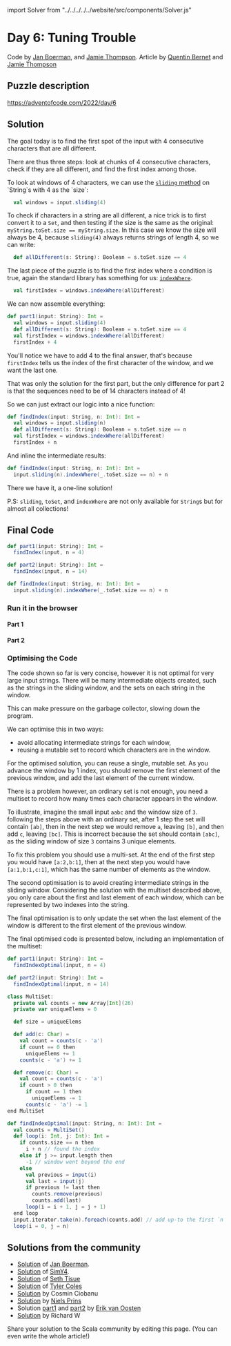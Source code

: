 import Solver from "../../../../../website/src/components/Solver.js"

# Day 6: Tuning Trouble
Code by [Jan Boerman](https://twitter.com/JanBoerman95), and [Jamie Thompson](https://github.com/bishabosha).
Article by [Quentin Bernet](https://github.com/Sporarum) and [Jamie Thompson](https://github.com/bishabosha)

## Puzzle description

https://adventofcode.com/2022/day/6

## Solution

The goal today is to find the first spot of the input with 4 consecutive characters that are all different.

There are thus three steps: look at chunks of 4 consecutive characters, check if they are all different, and find the first index among those.

To look at windows of 4 characters, we can use the [`sliding` method](https://www.scala-lang.org/api/current/scala/collection/StringOps.html#sliding(size:Int,step:Int):Iterator[String]) on `String`s with 4 as the `size`:

```Scala
  val windows = input.sliding(4)
```

To check if characters in a string are all different, a nice trick is to first convert it to a `Set`, and then testing if the size is the same as the original:
`myString.toSet.size == myString.size`.
In this case we know the size will always be 4, because `sliding(4)` always returns strings of length 4, so we can write:

```Scala
  def allDifferent(s: String): Boolean = s.toSet.size == 4
```

The last piece of the puzzle is to find the first index where a condition is true, again the standard library has something for us: [`indexWhere`](https://www.scala-lang.org/api/current/scala/collection/StringOps.html#indexWhere(p:Char=%3EBoolean,from:Int):Int).

```Scala
  val firstIndex = windows.indexWhere(allDifferent)
```

We can now assemble everything:
```Scala
def part1(input: String): Int =
  val windows = input.sliding(4)
  def allDifferent(s: String): Boolean = s.toSet.size == 4
  val firstIndex = windows.indexWhere(allDifferent)
  firstIndex + 4
```

You'll notice we have to add 4 to the final answer, that's because `firstIndex` tells us the index of the first character of the window, and we want the last one.

That was only the solution for the first part, but the only difference for part 2 is that the sequences need to be of 14 characters instead of 4!

So we can just extract our logic into a nice function:
```Scala
def findIndex(input: String, n: Int): Int =
  val windows = input.sliding(n)
  def allDifferent(s: String): Boolean = s.toSet.size == n
  val firstIndex = windows.indexWhere(allDifferent)
  firstIndex + n
```

And inline the intermediate results:

```scala
def findIndex(input: String, n: Int): Int =
  input.sliding(n).indexWhere(_.toSet.size == n) + n
```

There we have it, a one-line solution!

P.S: `sliding`, `toSet`, and `indexWhere` are not only available for `String`s but for almost all collections!

## Final Code
```scala
def part1(input: String): Int =
  findIndex(input, n = 4)

def part2(input: String): Int =
  findIndex(input, n = 14)

def findIndex(input: String, n: Int): Int =
  input.sliding(n).indexWhere(_.toSet.size == n) + n
```

### Run it in the browser

#### Part 1

<Solver puzzle="day06-part1" year="2022"/>

#### Part 2

<Solver puzzle="day06-part2" year="2022"/>

### Optimising the Code

The code shown so far is very concise, however it is not optimal for very large input strings. There will be many intermediate objects created, such as the strings in the sliding window, and the sets on each string in the window.

This can make pressure on the garbage collector, slowing down the program.

We can optimise this in two ways:
- avoid allocating intermediate strings for each window,
- reusing a mutable set to record which characters are in the window.

For the optimised solution, you can reuse a single, mutable set. As you advance the window by 1 index, you should remove the first element of the previous window, and add the last element of the current window.

There is a problem however, an ordinary set is not enough, you need a multiset to record how many times each character
appears in the window.

To illustrate, imagine the small input `aabc` and the window size of `3`.
following the steps above with an ordinary set, after 1 step the set will contain `[ab]`, then in the next step we
would remove `a`, leaving `[b]`, and then add `c`, leaving `[bc]`. This is incorrect because the set should contain
`[abc]`, as the sliding window of size `3` contains 3 unique elements.

To fix this problem you should use a multi-set. At the end of the first step you would have `[a:2,b:1]`, then at the next step you would have `[a:1,b:1,c:1]`, which has the same number of elements as the window.

The second optimisation is to avoid creating intermediate strings in the sliding window. Considering the solution with
the multiset described above, you only care about the first and last element of each window, which can be represented
by two indexes into the string.

The final optimisation is to only update the set when the last element of the window is different to the first element
of the previous window.

The final optimised code is presented below, including an implementation of the multiset:

```scala
def part1(input: String): Int =
  findIndexOptimal(input, n = 4)

def part2(input: String): Int =
  findIndexOptimal(input, n = 14)

class MultiSet:
  private val counts = new Array[Int](26)
  private var uniqueElems = 0

  def size = uniqueElems

  def add(c: Char) =
    val count = counts(c - 'a')
    if count == 0 then
      uniqueElems += 1
    counts(c - 'a') += 1

  def remove(c: Char) =
    val count = counts(c - 'a')
    if count > 0 then
      if count == 1 then
        uniqueElems -= 1
      counts(c - 'a') -= 1
end MultiSet

def findIndexOptimal(input: String, n: Int): Int =
  val counts = MultiSet()
  def loop(i: Int, j: Int): Int =
    if counts.size == n then
      i + n // found the index
    else if j >= input.length then
      -1 // window went beyond the end
    else
      val previous = input(i)
      val last = input(j)
      if previous != last then
        counts.remove(previous)
        counts.add(last)
      loop(i = i + 1, j = j + 1)
  end loop
  input.iterator.take(n).foreach(counts.add) // add up-to the first `n` elements
  loop(i = 0, j = n)
```

## Solutions from the community

- [Solution](https://github.com/Jannyboy11/AdventOfCode2022/blob/master/src/main/scala/day06/Day06.scala) of [Jan Boerman](https://twitter.com/JanBoerman95).
- [Solution](https://github.com/SimY4/advent-of-code-scala/blob/master/src/main/scala/aoc/y2022/Day6.scala) of [SimY4](https://twitter.com/actinglikecrazy).
- [Solution](https://github.com/SethTisue/adventofcode/blob/main/2022/src/test/scala/Day06.scala) of [Seth Tisue](https://github.com/SethTisue)
- [Solution](https://gist.github.com/JavadocMD/100e49509c15283390ee124b2638c1c1) of [Tyler Coles](https://github.com/JavadocMD)
- [Solution](https://github.com/cosminci/advent-of-code/blob/master/src/main/scala/com/github/cosminci/aoc/_2022/Day6.scala) by Cosmin Ciobanu
- [Solution](https://github.com/prinsniels/AdventOfCode2022/blob/master/src/main/scala/day06.scala) by [Niels Prins](https://github.com/prinsniels)
- Solution [part1](https://github.com/erikvanoosten/advent-of-code/blob/main/src/main/scala/nl/grons/advent/y2022/Day6Part1.scala) and [part2](https://github.com/erikvanoosten/advent-of-code/blob/main/src/main/scala/nl/grons/advent/y2022/Day6Part2.scala) by [Erik van Oosten](https://github.com/erikvanoosten)
- [Solution](https://github.com/w-r-z-k/aoc2022/blob/main/src/main/scala/Day6.scala) by Richard W

Share your solution to the Scala community by editing this page. (You can even write the whole article!)
